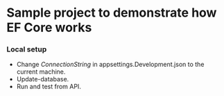 # Sample project to demonstrate how EF Core works

### Local setup
- Change *ConnectionString* in appsettings.Development.json to the current machine.
- Update-database.
- Run and test from API.
